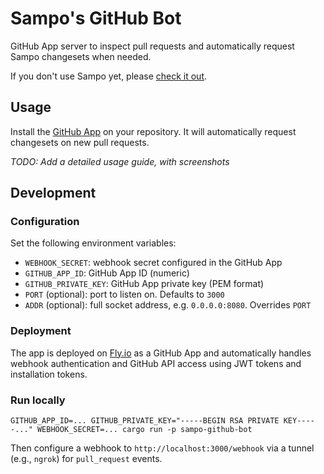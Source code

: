 # Sampo's GitHub Bot

GitHub App server to inspect pull requests and automatically request Sampo changesets when needed.

If you don't use Sampo yet, please [check it out](https://github.com/bruits/sampo/tree/main/crates/sampo).

## Usage

Install the [GitHub App](https://github.com/apps/sampo-s-bot) on your repository. It will automatically request changesets on new pull requests.

*TODO: Add a detailed usage guide, with screenshots*

## Development

### Configuration

Set the following environment variables:

- `WEBHOOK_SECRET`: webhook secret configured in the GitHub App
- `GITHUB_APP_ID`: GitHub App ID (numeric)
- `GITHUB_PRIVATE_KEY`: GitHub App private key (PEM format)
- `PORT` (optional): port to listen on. Defaults to `3000`
- `ADDR` (optional): full socket address, e.g. `0.0.0.0:8080`. Overrides `PORT`

### Deployment

The app is deployed on [Fly.io](https://fly.io) as a GitHub App and automatically handles webhook authentication and GitHub API access using JWT tokens and installation tokens.

### Run locally

```
GITHUB_APP_ID=... GITHUB_PRIVATE_KEY="-----BEGIN RSA PRIVATE KEY-----..." WEBHOOK_SECRET=... cargo run -p sampo-github-bot
```

Then configure a webhook to `http://localhost:3000/webhook` via a tunnel (e.g., `ngrok`) for `pull_request` events.
